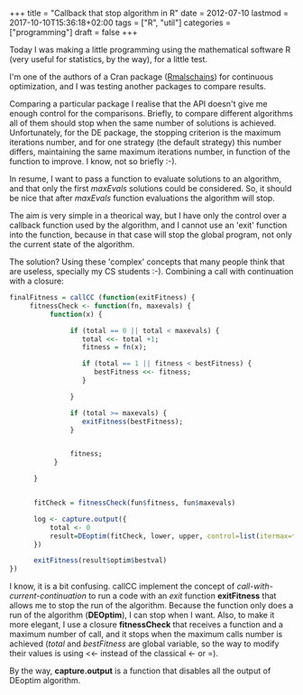 +++
title = "Callback that stop algorithm in R"
date = 2012-07-10
lastmod = 2017-10-10T15:36:18+02:00
tags = ["R", "util"]
categories = ["programming"]
draft = false
+++

Today I was making a little programming using the mathematical software R (very useful
 for statistics, by the way), for a little test.

I'm one of the authors of a Cran package ([Rmalschains](http://cran.r-project.org/web/packages/Rmalschains/index.html)) for continuous optimization, and I was testing another packages to compare results.

Comparing a particular package I realise that the API doesn't give me enough control for
the comparisons. Briefly, to compare different algorithms all of them should stop when the same
number of solutions is achieved. Unfortunately, for the DE package, the stopping criterion is the
maximum iterations number, and for one strategy (the default strategy) this number differs,
maintaining the same maximum iterations number, in function of the function to improve. I know, not
so briefly :-).

In resume, I want to pass a function to evaluate solutions to an algorithm, and that only the first
_maxEvals_ solutions could be considered. So, it should be nice that after _maxEvals_ function evaluations
the algorithm will stop.

The aim is very simple in a theorical way, but I have only the control over a callback function used by
the algorithm, and I cannot use an 'exit' function into the function, because in that case will stop the global program,
not only the current state of the algorithm.

The solution? Using these 'complex' concepts that many people think that are useless, specially my CS students :-).
Combining a call with continuation with a closure:

```R
finalFitness = callCC (function(exitFitness) {
     fitnessCheck <- function(fn, maxevals) {
          function(x) {

               if (total == 0 || total < maxevals) {
                  total <<- total +1;
                  fitness = fn(x);

                  if (total == 1 || fitness < bestFitness) {
                     bestFitness <<- fitness;
                  }

               }

               if (total >= maxevals) {
                  exitFitness(bestFitness);
               }


               fitness;
           }

      }


      fitCheck = fitnessCheck(fun$fitness, fun$maxevals)

      log <- capture.output({
          total <- 0
          result=DEoptim(fitCheck, lower, upper, control=list(itermax=fun$maxevals/NP))
      })

      exitFitness(result$optim$bestval)
})
```

I know, it is a bit confusing. callCC implement the concept of _call-with-current-continuation_
to run a code with an _exit_ function **exitFitness** that allows me to stop the run of the algorithm.
Because the function only does a run of the  algorithm (**DEOptim**), I can stop when I want.
Also, to make it more elegant, I use a closure **fitnessCheck**  that receives a function and a
maximum number of call, and it stops when the maximum calls number is achieved
(_total_ and _bestFitness_ are global variable, so the way to modify their values is using
<<- instead of the classical <- or =).

By the way, **capture.output** is a function that disables all the output of DEoptim algorithm.
